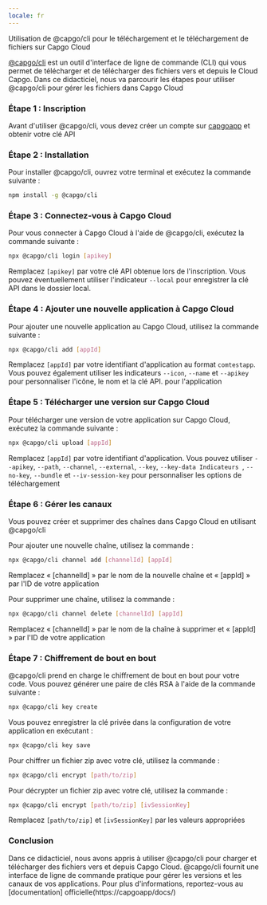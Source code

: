 ```yaml
---
locale: fr
---
```


Utilisation de @capgo/cli pour le téléchargement et le téléchargement de fichiers sur Capgo Cloud

[@capgo/cli](https://wwwnpmjscom/package/@capgo/cli/) est un outil d'interface de ligne de commande (CLI) qui vous permet de télécharger et de télécharger des fichiers vers et depuis le Cloud Capgo. Dans ce didacticiel, nous va parcourir les étapes pour utiliser @capgo/cli pour gérer les fichiers dans Capgo Cloud

### Étape 1 : Inscription

Avant d'utiliser @capgo/cli, vous devez créer un compte sur [capgoapp](https://capgoapp/) et obtenir votre clé API

### Étape 2 : Installation

Pour installer @capgo/cli, ouvrez votre terminal et exécutez la commande suivante :

```bash
npm install -g @capgo/cli
```

### Étape 3 : Connectez-vous à Capgo Cloud

Pour vous connecter à Capgo Cloud à l'aide de @capgo/cli, exécutez la commande suivante :

```bash
npx @capgo/cli login [apikey]
```

Remplacez `[apikey]` par votre clé API obtenue lors de l'inscription. Vous pouvez éventuellement utiliser l'indicateur `--local` pour enregistrer la clé API dans le dossier local.

### Étape 4 : Ajouter une nouvelle application à Capgo Cloud

Pour ajouter une nouvelle application au Capgo Cloud, utilisez la commande suivante :

```bash
npx @capgo/cli add [appId]
```

Remplacez `[appId]` par votre identifiant d'application au format `comtestapp`. Vous pouvez également utiliser les indicateurs `--icon`, `--name` et `--apikey` pour personnaliser l'icône, le nom et la clé API. pour l'application

### Étape 5 : Télécharger une version sur Capgo Cloud

Pour télécharger une version de votre application sur Capgo Cloud, exécutez la commande suivante :

```bash
npx @capgo/cli upload [appId]
```

Remplacez `[appId]` par votre identifiant d'application. Vous pouvez utiliser `--apikey`, `--path`, `--channel`, `--external`, `--key`, `--key-data Indicateurs `, `--no-key`, `--bundle` et `--iv-session-key` pour personnaliser les options de téléchargement

### Étape 6 : Gérer les canaux

Vous pouvez créer et supprimer des chaînes dans Capgo Cloud en utilisant @capgo/cli 

Pour ajouter une nouvelle chaîne, utilisez la commande :

```bash
npx @capgo/cli channel add [channelId] [appId]
```

Remplacez « [channelId] » par le nom de la nouvelle chaîne et « [appId] » par l'ID de votre application

Pour supprimer une chaîne, utilisez la commande :

```bash
npx @capgo/cli channel delete [channelId] [appId]
```

Remplacez « [channelId] » par le nom de la chaîne à supprimer et « [appId] » par l'ID de votre application

### Étape 7 : Chiffrement de bout en bout

@capgo/cli prend en charge le chiffrement de bout en bout pour votre code. Vous pouvez générer une paire de clés RSA à l'aide de la commande suivante :

```bash
npx @capgo/cli key create
```

Vous pouvez enregistrer la clé privée dans la configuration de votre application en exécutant :

```bash
npx @capgo/cli key save
```

Pour chiffrer un fichier zip avec votre clé, utilisez la commande :

```bash
npx @capgo/cli encrypt [path/to/zip]
```

Pour décrypter un fichier zip avec votre clé, utilisez la commande :

```bash
npx @capgo/cli encrypt [path/to/zip] [ivSessionKey]
```

Remplacez `[path/to/zip]` et `[ivSessionKey]` par les valeurs appropriées

### Conclusion

Dans ce didacticiel, nous avons appris à utiliser @capgo/cli pour charger et télécharger des fichiers vers et depuis Capgo Cloud. @capgo/cli fournit une interface de ligne de commande pratique pour gérer les versions et les canaux de vos applications. Pour plus d'informations, reportez-vous au [documentation] officielle(https://capgoapp/docs/)
